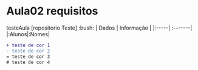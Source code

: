 #  Aula02  requisitos
testeAula
[repositorio Teste] 
:bush:
| Dados | Informação |
|:-----| :-------|
|:Alunos|:Nomes|

``` diff
+ teste de cor 1
- teste de cor 2
= teste de cor 3
# teste de cor 4
